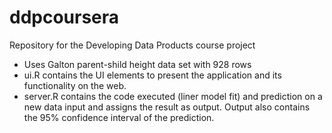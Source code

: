 # ddpcoursera
Repository for the Developing Data Products course project
- Uses Galton parent-shild height data set with 928 rows
- ui.R contains the UI elements to present the application and its functionality on the web.
- server.R contains the code executed (liner model fit) and prediction on a new data input and assigns the result as output. Output also contains the 95% confidence interval of the prediction.
